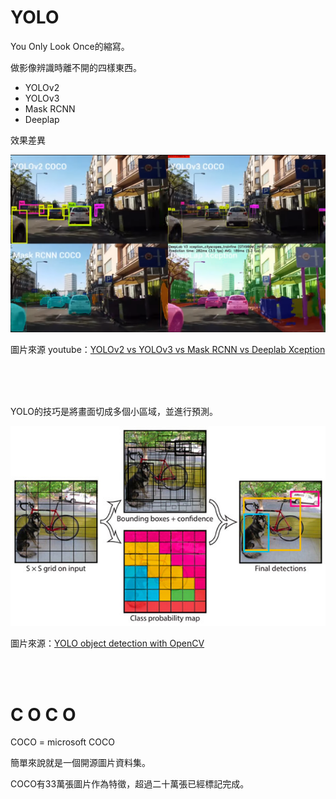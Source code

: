 # YOLO


You Only Look Once的縮寫。

做影像辨識時離不開的四樣東西。

+ YOLOv2
+ YOLOv3
+ Mask RCNN
+ Deeplap

效果差異

![vs](Img/vs.png)

圖片來源 youtube：[YOLOv2 vs YOLOv3 vs Mask RCNN vs Deeplab Xception
](https://www.youtube.com/watch?v=s8Ui_kV9dhw)


<br/>
<br/>
<br/>

YOLO的技巧是將畫面切成多個小區域，並進行預測。

![yolo_design](./Img/yolo_design.jpg)

圖片來源：[YOLO object detection with OpenCV](https://www.pyimagesearch.com/2018/11/12/yolo-object-detection-with-opencv/)

<br/>
<br/>

# C O C O

COCO = microsoft COCO

簡單來說就是一個開源圖片資料集。

COCO有33萬張圖片作為特徵，超過二十萬張已經標記完成。







